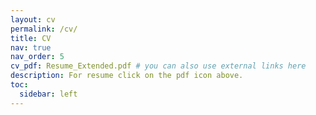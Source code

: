 ```yaml
---
layout: cv
permalink: /cv/
title: CV
nav: true
nav_order: 5
cv_pdf: Resume_Extended.pdf # you can also use external links here
description: For resume click on the pdf icon above.
toc:
  sidebar: left
---
```

